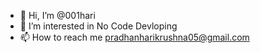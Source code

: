 - 👋 Hi, I’m @001hari
- 👀 I’m interested in No Code Devloping
- 📫 How to reach me pradhanharikrushna05@gmail.com

<!---
001hari/001hari is a ✨ special ✨ repository because its `README.md` (this file) appears on your GitHub profile.
You can click the Preview link to take a look at your changes.
--->
